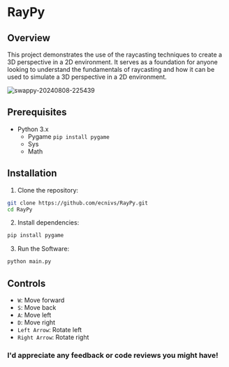 # RayPy
## Overview
This project demonstrates the use of  the raycasting techniques to create a 3D perspective in a 2D environment. It serves as a foundation for anyone looking to understand the fundamentals of raycasting and how it can be used to simulate a 3D perspective in a 2D environment.

![swappy-20240808-225439](https://github.com/user-attachments/assets/85b3738d-20bc-4174-9362-cdfb6b254733)


## Prerequisites
* Python 3.x
    * Pygame `pip install pygame`
    * Sys
    * Math

## Installation
1. Clone the repository:
```bash
git clone https://github.com/ecnivs/RayPy.git
cd RayPy
```
2. Install dependencies:
```bash
pip install pygame
```
3. Run the Software:
```bash
python main.py
```

## Controls
* `W`: Move forward
* `S`: Move back
* `A`: Move left
* `D`: Move right
* `Left Arrow`: Rotate left
* `Right Arrow`: Rotate right

### I'd appreciate any feedback or code reviews you might have!
